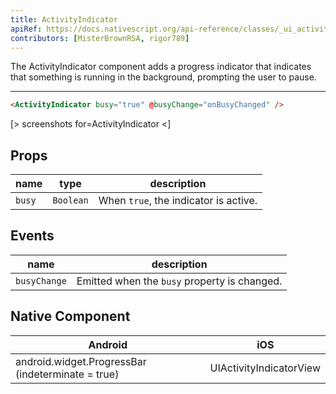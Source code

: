 ```yaml
---
title: ActivityIndicator
apiRef: https://docs.nativescript.org/api-reference/classes/_ui_activity_indicator_.activityindicator
contributors: [MisterBrownRSA, rigor789]
---
```


The ActivityIndicator component adds a progress indicator that indicates that something is running in the background, prompting the user to pause.

---

```html
<ActivityIndicator busy="true" @busyChange="onBusyChanged" />
```

[> screenshots for=ActivityIndicator <]

## Props

| name | type | description |
|------|------|-------------|
| `busy` | `Boolean` | When `true`, the indicator is active.

## Events

| name | description |
|------|-------------|
| `busyChange`| Emitted when the `busy` property is changed.

## Native Component

| Android | iOS |
|---------|-----|
| android.widget.ProgressBar (indeterminate = true)	| UIActivityIndicatorView
